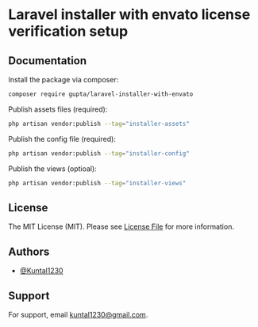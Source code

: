 # Laravel installer with envato license verification setup

## Documentation

Install the package via composer:

```bash
composer require gupta/laravel-installer-with-envato
```
Publish assets files (required):

```bash
php artisan vendor:publish --tag="installer-assets"
```

Publish the config file (required):

```bash
php artisan vendor:publish --tag="installer-config"
```

Publish the views (optioal):

```bash
php artisan vendor:publish --tag="installer-views"
```


## License

The MIT License (MIT). Please see [License File](LICENSE.md) for more information.


## Authors

- [@Kuntal1230](https://www.github.com/Kuntal1230)


## Support

For support, email kuntal1230@gmail.com.
